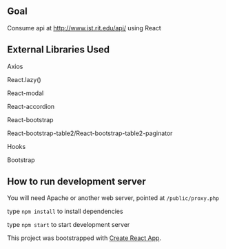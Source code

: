 ## Goal

Consume api at http://www.ist.rit.edu/api/ using React

## External Libraries Used
Axios

React.lazy()

React-modal

React-accordion

React-bootstrap

React-bootstrap-table2/React-bootstrap-table2-paginator

Hooks

Bootstrap

## How to run development server
You will need Apache or another web server, pointed at `/public/proxy.php`

type `npm install` to install dependencies

type `npm start` to start development server




This project was bootstrapped with [Create React App](https://github.com/facebook/create-react-app).

